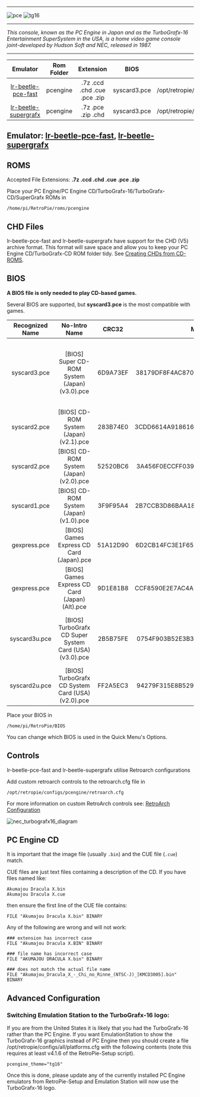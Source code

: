 ***
![pce](https://cloud.githubusercontent.com/assets/10035308/12213634/206dcb84-b639-11e5-8111-e0dfe0890107.png)
![tg16](https://cloud.githubusercontent.com/assets/10035308/12213633/206e0090-b639-11e5-9c39-3fada1f9b4f4.png)
***
_This console, known as the PC Engine in Japan and as the TurboGrafx-16 Entertainment SuperSystem in the USA, is a home video game console joint-developed by Hudson Soft and NEC, released in 1987._
***

| Emulator | Rom Folder | Extension | BIOS |  Controller Config |
| :---: | :---: | :---: | :---: | :---: |
| [lr-beetle-pce-fast](https://github.com/libretro/beetle-pce-fast-libretro) | pcengine  | .7z .ccd .chd .cue .pce .zip | syscard3.pce | /opt/retropie/configs/pcengine/retroarch.cfg |
| [lr-beetle-supergrafx](https://github.com/libretro/beetle-supergrafx-libretro) | pcengine  | .7z .pce .zip .chd| syscard3.pce | /opt/retropie/configs/pcengine/retroarch.cfg |

## Emulator: [lr-beetle-pce-fast](https://github.com/libretro/beetle-pce-fast-libretro), [lr-beetle-supergrafx](https://github.com/libretro/beetle-supergrafx-libretro)

## ROMS

Accepted File Extensions: **.7z .ccd .chd .cue .pce .zip**

Place your PC Engine/PC Engine CD/TurboGrafx-16/TurboGrafx-CD/SuperGrafx ROMs in
```
/home/pi/RetroPie/roms/pcengine
```

## CHD Files

lr-beetle-pce-fast and lr-beetle-supergrafx have support for the CHD (V5) archive format. This format will save space and allow you to keep your PC Engine CD/TurboGrafx-CD ROM folder tidy. See [Creating CHDs from CD-ROMS](CHD-files.md#creating-chds-from-cd-roms).

## BIOS

**A BIOS file is only needed to play CD-based games.**

Several BIOS are supported, but **syscard3.pce** is the most compatible with games.

Recognized Name | No-Intro Name | CRC32 | MD5 | Comment |
| :--: | :--: | :--: | :--: | :--: |
| syscard3.pce | [BIOS] Super CD-ROM System (Japan) (v3.0).pce | 6D9A73EF | 38179DF8F4AC870017DB21EBCBF53114 | This is the preferred BIOS for lr-beetle-pce-fast and should play most games. |
| syscard2.pce | [BIOS] CD-ROM System (Japan) (v2.1).pce | 283B74E0 | 3CDD6614A918616BFC41C862E889DD79 ||
| syscard2.pce | [BIOS] CD-ROM System (Japan) (v2.0).pce | 52520BC6 | 3A456F0ECCFF039EB5FF045F56EC1C3B ||
| syscard1.pce | [BIOS] CD-ROM System (Japan) (v1.0).pce | 3F9F95A4 | 2B7CCB3D86BAA18F6402C176F3065082 ||
| gexpress.pce | [BIOS] Games Express CD Card (Japan).pce | 51A12D90 | 6D2CB14FC3E1F65CEB135633D1694122 | Required to play four unlicensed games. |
| gexpress.pce | [BIOS] Games Express CD Card (Japan) (Alt).pce | 9D1E81B8 | CCF8590E2E7AC4A08BCC1D77EC168917 | Required to play four unlicensed games. |
| syscard3u.pce | [BIOS] TurboGrafx CD Super System Card (USA) (v3.0).pce | 2B5B75FE | 0754F903B52E3B3342202BDAFB13EFA5 | Most games work, but some Japan games will not. |
| syscard2u.pce | [BIOS] TurboGrafx CD System Card (USA) (v2.0).pce | FF2A5EC3 | 94279F315E8B52904F65AB3108542AFE ||

Place your BIOS in

```
/home/pi/RetroPie/BIOS
```

You can change which BIOS is used in the Quick Menu's Options.

## Controls

lr-beetle-pce-fast and lr-beetle-supergrafx utilise Retroarch configurations

Add custom retroarch controls to the retroarch.cfg file in
```shell
/opt/retropie/configs/pcengine/retroarch.cfg
```
For more information on custom RetroArch controls see: [RetroArch Configuration](RetroArch-Configuration)

![nec_turbografx16_diagram](https://user-images.githubusercontent.com/35534553/70554981-2a568880-1b4c-11ea-9953-7200002a1d63.png)

## PC Engine CD

It is important that the image file (usually `.bin`) and the CUE file (`.cue`) match.

CUE files are just text files containing a description of the CD. If you have files named like:

~~~
Akumajou Dracula X.bin
Akumajou Dracula X.cue
~~~

then ensure the first line of the CUE file contains:

~~~
FILE "Akumajou Dracula X.bin" BINARY
~~~

Any of the following are wrong and will not work:

~~~
### extension has incorrect case
FILE "Akumajou Dracula X.BIN" BINARY

### file name has incorrect case
FILE "AKUMAJOU DRACULA X.bin" BINARY

### does not match the actual file name
FILE "Akumajou_Dracula_X_-_Chi_no_Rinne_(NTSC-J)_[KMCD3005].bin" BINARY
~~~

## Advanced Configuration

### Switching Emulation Station to the TurboGrafx-16 logo:

If you are from the United States it is likely that you had the TurboGrafx-16 rather than the PC Engine. If you want EmulationStation to show the TurboGrafx-16 graphics instead of PC Engine then you should create a file /opt/retropie/configs/all/platforms.cfg with the following contents (note this requires at least v4.1.6 of the RetroPie-Setup script).

```
pcengine_theme="tg16"
```

Once this is done, please update any of the currently installed PC Engine emulators from RetroPie-Setup and Emulation Station will now use the TurboGrafx-16 logo.